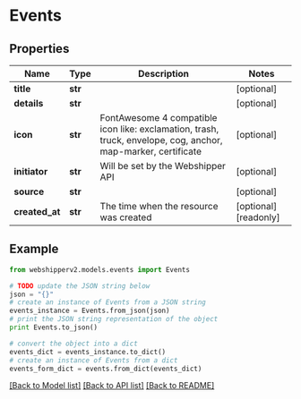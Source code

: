 # Events


## Properties
Name | Type | Description | Notes
------------ | ------------- | ------------- | -------------
**title** | **str** |  | [optional] 
**details** | **str** |  | [optional] 
**icon** | **str** | FontAwesome 4 compatible icon like: exclamation, trash, truck, envelope, cog, anchor, map-marker, certificate | [optional] 
**initiator** | **str** | Will be set by the Webshipper API | [optional] 
**source** | **str** |  | [optional] 
**created_at** | **str** | The time when the resource was created | [optional] [readonly] 

## Example

```python
from webshipperv2.models.events import Events

# TODO update the JSON string below
json = "{}"
# create an instance of Events from a JSON string
events_instance = Events.from_json(json)
# print the JSON string representation of the object
print Events.to_json()

# convert the object into a dict
events_dict = events_instance.to_dict()
# create an instance of Events from a dict
events_form_dict = events.from_dict(events_dict)
```
[[Back to Model list]](../README.md#documentation-for-models) [[Back to API list]](../README.md#documentation-for-api-endpoints) [[Back to README]](../README.md)


